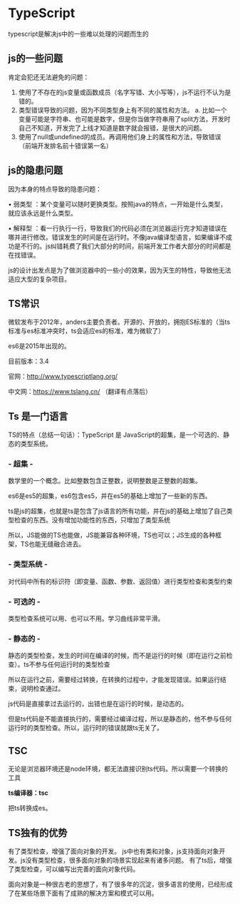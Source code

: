 # TypeScript
typescript是解决js中的一些难以处理的问题而生的

## js的一些问题
肯定会犯还无法避免的问题：
1. 使用了不存在的js变量或函数成员（名字写错、大小写等），js不运行不认为是错的。
2. 类型错误导致的问题，因为不同类型身上有不同的属性和方法。
  a. 比如一个变量可能是字符串、也可能是数字，但是你当做字符串用了split方法，开发时自己不知道，开发完了上线才知道是数字就会报错，是很大的问题。
3. 使用了null或undefined的成员。再调用他们身上的属性和方法，导致错误（前端开发排名前十错误第一名）

## js的隐患问题
因为本身的特点导致的隐患问题：

• 弱类型 ：某个变量可以随时更换类型。按照java的特点，一开始是什么类型，就应该永远是什么类型。

• 解释型 ：看一行执行一行，导致我们的代码必须在浏览器运行完才知道错误在哪并进行修改。错误发生的时间是在运行时。不像java编译型语言，如果编译不成功是不行的。js纠错耗费了我们大部分的时间，前端开发工作者大部分的时间都是在找错误。

js的设计出发点是为了做浏览器中的一些小的效果，因为天生的特性，导致他无法适应大型的复杂项目。

## TS常识
微软发布于2012年，anders主要负责者。开源的、开放的，拥抱ES标准的（当ts标准与es标准冲突时，ts会适应es的标准，难为微软了）

es6是2015年出现的。

目前版本：3.4

官网：http://www.typescriptlang.org/

中文网：https://www.tslang.cn/ （翻译有点落后）

## Ts 是一门语言
TS的特点（总结一句话）：TypeScript 是 JavaScript的超集，是一个可选的、静态的类型系统。

### - 超集 -
数学里的一个概念。比如整数包含正整数，说明整数是正整数的超集。

es6是es5的超集，es6包含es5，并在es5的基础上增加了一些新的东西。

ts是js的超集，也就是ts是包含了js语言的所有功能，并在js的基础上增加了自己类型检查的东西。没有增加功能性的东西，只增加了类型系统

所以，JS能做的TS也能做，JS能兼容各种环境，TS也可以；JS生成的各种框架，TS也能无缝融合进去。


### - 类型系统 -
对代码中所有的标识符（即变量、函数、参数、返回值）进行类型检查和类型约束

### - 可选的 -
类型检查系统可以用、也可以不用。学习曲线非常平滑。

### - 静态的 -
静态的类型检查，发生的时间在编译的时候，而不是运行的时候（即在运行之前检查）。ts不参与任何运行时的类型检查

所以在运行之前，需要经过转换，在转换的过程中，才能发现错误。如果运行结束，说明检查通过。

js代码是直接拿过去运行的，出错也是在运行的时候，是动态的。

但是ts代码是不能直接执行的，需要经过编译过程，所以是静态的，他不参与任何运行时的类型检查。所以，运行时的错误就跟ts无关了。

## TSC
无论是浏览器环境还是node环境，都无法直接识别ts代码。所以需要一个转换的工具

**ts编译器：tsc**

把ts转换成es。

## TS独有的优势
有了类型检查，增强了面向对象的开发。
js中也有类和对象，js支持面向对象开发。js没有类型检查，很多面向对象的场景实现起来有诸多问题。
有了ts后，增强了类型检查，可以编写出完善的面向对象代码。

面向对象是一种很古老的思想了，有了很多年的沉淀，很多语言的使用，已经形成了在某些场景下面有了成熟的解决方案和模式可以用。


<Vssue title="TypeScript" />

